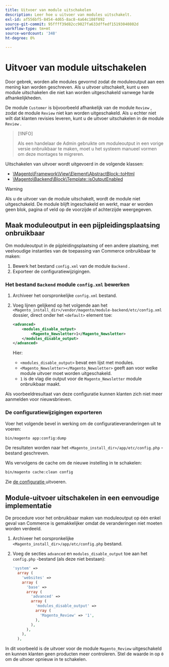 ```yaml
---
title: Uitvoer van module uitschakelen
description: Leer hoe u uitvoer van modules uitschakelt.
exl-id: af556bf5-8454-4d65-8ac8-4a64c108f092
source-git-commit: 95ffff39d82cc9027fa633dffedf15193040802d
workflow-type: tm+mt
source-wordcount: '348'
ht-degree: 0%

---
```


# Uitvoer van module uitschakelen

Door gebrek, worden alle modules gevormd zodat de moduleoutput aan een mening kan worden geschreven. Als u uitvoer uitschakelt, kunt u een module uitschakelen die niet kan worden uitgeschakeld vanwege harde afhankelijkheden.

De module `Customer` is bijvoorbeeld afhankelijk van de module `Review` , zodat de module `Review` niet kan worden uitgeschakeld. Als u echter niet wilt dat klanten revisies leveren, kunt u de uitvoer uitschakelen in de module `Review` .

>[!INFO]
>
>Als een handelaar de Admin gebruikte om moduleoutput in een vorige versie onbruikbaar te maken, moet u het systeem manueel vormen om deze montages te migreren.

Uitschakelen van uitvoer wordt uitgevoerd in de volgende klassen:

- [ \Magento\Framework\View\Element\AbstractBlock::toHtml ](https://github.com/magento/magento2/blob/36097739bbb0b8939ad9a2a0dadee64318153dca/lib/internal/Magento/Framework/View/Element/AbstractBlock.php#L651)
- [ \Magento\Backend\Block\Template::isOutputEnabled ](https://github.com/magento/magento2/blob/0c786907ffe03d0e2990612eec16ee58b00379c5/app/code/Magento/Backend/Block/Template.php#L96)

>[!WARNING]
>
>Als u de uitvoer van de module uitschakelt, wordt de module niet uitgeschakeld. De module blijft ingeschakeld en werkt, maar er worden geen blok, pagina of veld op de voorzijde of achterzijde weergegeven.

## Maak moduleoutput in een pijpleidingsplaatsing onbruikbaar

Om moduleoutput in de pijpleidingsplaatsing of een andere plaatsing, met veelvoudige instanties van de toepassing van Commerce onbruikbaar te maken:

1. Bewerk het bestand `config.xml` van de module `Backend` .
1. Exporteer de configuratiewijzigingen.

### Het bestand `Backend` module `config.xml` bewerken

1. Archiveer het oorspronkelijke `config.xml` bestand.
1. Voeg lijnen gelijkend op het volgende aan het `<Magento_install_dir>/vendor/magento/module-backend/etc/config.xml` dossier, direct onder het `<default>` element toe:

   ```xml
   <advanced>
       <modules_disable_output>
           <Magento_Newsletter>1</Magento_Newsletter>
       </modules_disable_output>
   </advanced>
   ```

   Hier:

   - `<modules_disable_output>` bevat een lijst met modules.
   - `<Magento_Newsletter></Magento_Newsletter>` geeft aan voor welke module uitvoer moet worden uitgeschakeld.
   - `1` is de vlag die output voor de `Magento_Newsletter` module onbruikbaar maakt.

Als voorbeeldresultaat van deze configuratie kunnen klanten zich niet meer aanmelden voor nieuwsbrieven.

### De configuratiewijzigingen exporteren

Voer het volgende bevel in werking om de configuratieveranderingen uit te voeren:

```bash
bin/magento app:config:dump
```

De resultaten worden naar het `<Magento_install_dir>/app/etc/config.php` -bestand geschreven.

Wis vervolgens de cache om de nieuwe instelling in te schakelen:

```bash
bin/magento cache:clean config
```

Zie [ de configuratie ](../cli/export-configuration.md) uitvoeren.

## Module-uitvoer uitschakelen in een eenvoudige implementatie

De procedure voor het onbruikbaar maken van moduleoutput op één enkel geval van Commerce is gemakkelijker omdat de veranderingen niet moeten worden verdeeld.

1. Archiveer het oorspronkelijke `<Magento_install_dir>/app/etc/config.php` bestand.
1. Voeg de secties `advanced` en `modules_disable_output` toe aan het `config.php` -bestand (als deze niet bestaan):

   ```php
   'system' =>
     array (
       'websites' =>
       array (
         'base' =>
         array (
           'advanced' =>
           array (
             'modules_disable_output' =>
             array (
               'Magento_Review' => '1',
             ),
           ),
         ),
       ),
     ),
   ```

In dit voorbeeld is de uitvoer voor de module `Magento_Review` uitgeschakeld en kunnen klanten geen producten meer controleren.
Stel de waarde in op `0` om de uitvoer opnieuw in te schakelen.
